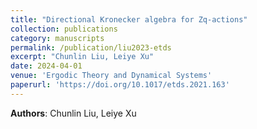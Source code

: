 ```yaml
---
title: "Directional Kronecker algebra for Zq-actions"
collection: publications
category: manuscripts
permalink: /publication/liu2023-etds
excerpt: "Chunlin Liu, Leiye Xu"
date: 2024-04-01
venue: 'Ergodic Theory and Dynamical Systems'
paperurl: 'https://doi.org/10.1017/etds.2021.163'
---
```

**Authors**: Chunlin Liu, Leiye Xu
